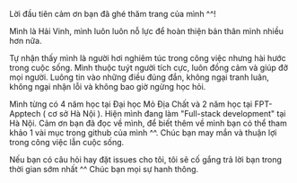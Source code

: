  Lời đầu tiên cảm ơn bạn đã ghé thăm trang của mình ^^!
 
 Mình là Hải Vinh, mình luôn luôn nỗ lực để hoàn thiện bản thân mình nhiều hơn nữa.
 
 Tự nhận thấy mình là người hơi nghiêm túc trong công việc nhưng hài hước trong cuộc sống. Mình thuộc tuýt người tích cực, luôn đồng cảm và giúp đỡ mọi người. Luông tin vào những điều đúng đắn, không ngại tranh luân, không ngại nhận lỗi và không bao giờ ngừng học hỏi.
 
 Mình từng có 4 năm học tại Đại học Mỏ Địa Chất và 2 năm học tại FPT-Apptech ( cơ sở Hà Nội ). Hiện mình đang làm "Full-stack development" tại Hà Nội.
 Cảm ơn bạn đã đọc về mình, để biết thêm về mình bạn có thể tham khảo 1 vài mục trong github của mình ^^. Chúc bạn may mắn và thuận lợi trong công việc lẫn cuộc sống.
 
 Nếu bạn có câu hỏi hay đặt issues cho tôi, tôi sẽ cố gắng trả lời bạn trong thời gian sớm nhất ^^ Chúc bạn mọi sự hanh thông.
